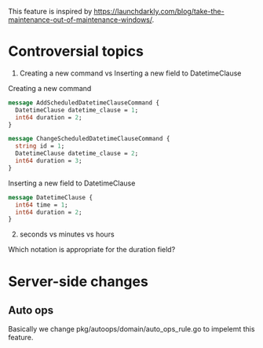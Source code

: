 This feature is inspired by https://launchdarkly.com/blog/take-the-maintenance-out-of-maintenance-windows/.

# Controversial topics

1. Creating a new command vs Inserting a new field to DatetimeClause

Creating a new command

```proto
message AddScheduledDatetimeClauseCommand {
  DatetimeClause datetime_clause = 1;
  int64 duration = 2;
}

message ChangeScheduledDatetimeClauseCommand {
  string id = 1;
  DatetimeClause datetime_clause = 2;
  int64 duration = 3;
}
```

Inserting a new field to DatetimeClause

```proto
message DatetimeClause {
  int64 time = 1;
  int64 duration = 2;
}
```

2. seconds vs minutes vs hours

Which notation is appropriate for the duration field?

# Server-side changes

## Auto ops

Basically we change pkg/autoops/domain/auto_ops_rule.go to impelemt this feature.
